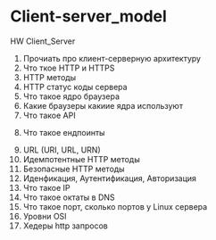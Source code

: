 # Client-server_model

HW Client_Server
1) Прочиать про клиент-серверную архитектуру
2) Что ткое HTTP и HTTPS
3) HTTP методы
4) HTTP статус коды сервера
5) Что такое ядро браузера 
6) Какие браузеры какиие ядра используют
7) Что такое API
8. Что такое ендпоинты
9) URL (URI, URL, URN)
10) Идемпотентные HTTP методы
11) Безопасные HTTP методы
12) Иденфикация, Аутентификация, Авторизация
13) Что такое IP
14) Что такое октаты в DNS
15) Что такое порт, сколько портов у Linux сервера
16) Уровни OSI
17) Хедеры http запросов

